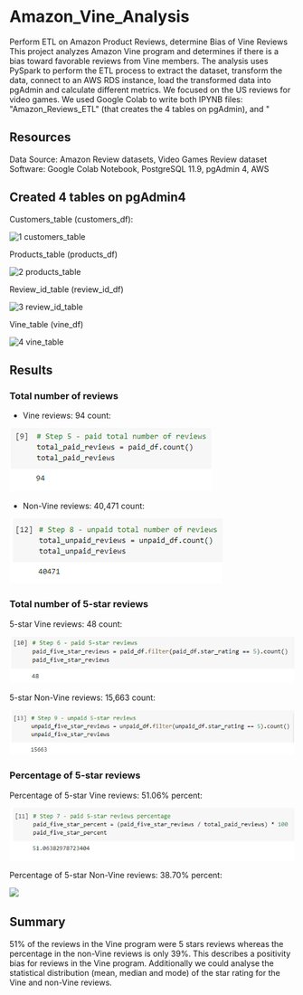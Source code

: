 # Amazon_Vine_Analysis
Perform ETL on Amazon Product Reviews, determine Bias of Vine Reviews
This project analyzes Amazon Vine program and determines if there is a bias toward favorable reviews from Vine members.
The analysis uses PySpark to perform the ETL process to extract the dataset, transform the data, connect to an AWS RDS instance, load the transformed data into pgAdmin and calculate different metrics.
We focused on the US reviews for video games.
We used Google Colab to write both IPYNB files: "Amazon_Reviews_ETL" (that creates the 4 tables on pgAdmin), and "

## Resources
Data Source: Amazon Review datasets, Video Games Review dataset
Software: Google Colab Notebook, PostgreSQL 11.9, pgAdmin 4, AWS

## Created 4 tables on pgAdmin4

Customers_table (customers_df):

![1  customers_table](https://user-images.githubusercontent.com/73545138/111931512-bd8da600-8a91-11eb-9bc5-6d3083a8cb2c.PNG)

Products_table (products_df)

![2  products_table](https://user-images.githubusercontent.com/73545138/111931692-207f3d00-8a92-11eb-9372-3e0577f44954.PNG)

Review_id_table (review_id_df)

![3  review_id_table](https://user-images.githubusercontent.com/73545138/111931706-2d9c2c00-8a92-11eb-84eb-cdac270c4dfd.PNG)

Vine_table (vine_df)

![4 vine_table](https://user-images.githubusercontent.com/73545138/111931710-2ffe8600-8a92-11eb-9ff5-2d172682232c.PNG)



## Results
### Total number of reviews

- Vine reviews: 94 count:

![](Images/number_paid_reviews.PNG)

- Non-Vine reviews: 40,471 count:

![](Images/number_unpaid_reviews.PNG)
  
### Total number of 5-star reviews

5-star Vine reviews: 48 count:

![](Images/5star_paid_reviews.PNG)

5-star Non-Vine reviews: 15,663 count:

![](Images/5star_unpaid_reviews.PNG)

### Percentage of 5-star reviews

Percentage of 5-star Vine reviews: 51.06% percent:

![](Images/percentage_paid_reviews.PNG)

Percentage of 5-star Non-Vine reviews: 38.70% percent:

![](Images/percentage_unpaid_reviews.PNG)

## Summary
51% of the reviews in the Vine program were 5 stars reviews whereas the percentage in the non-Vine reviews is only 39%. This describes a positivity bias for reviews in the Vine program.
Additionally we could analyse the statistical distribution (mean, median and mode) of the star rating for the Vine and non-Vine reviews.
